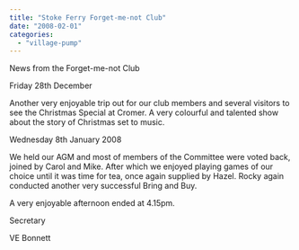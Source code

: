 ```yaml
---
title: "Stoke Ferry Forget-me-not Club"
date: "2008-02-01"
categories: 
  - "village-pump"
---
```


News from the Forget-me-not Club

Friday 28th December

Another very enjoyable trip out for our club members and several visitors to see the Christmas Special at Cromer. A very colourful and talented show about the story of Christmas set to music.

Wednesday 8th January 2008

We held our AGM and most of members of the Committee were voted back, joined by Carol and Mike. After which we enjoyed playing games of our choice until it was time for tea, once again supplied by Hazel. Rocky again conducted another very successful Bring and Buy.

A very enjoyable afternoon ended at 4.15pm.

Secretary

VE Bonnett
